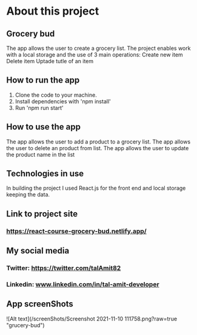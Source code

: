 # About this project
## Grocery bud
The app allows the user to create a grocery list.
The project enables work with a local storage and the use of 3 main operations:
Create new item
Delete item
Uptade tutle of an item

## How to run the app
1. Clone the code to your machine.
2. Install dependencies with 'npm install'
3. Run 'npm run start'

## How to use the app
The app allows the user to add a product to a grocery list.
The app allows the user to delete an product from list.
The app allows the user to update the product name in the list

## Technologies in use
In building the project I used React.js for the front end and local storage keeping the data.

## Link to project site
### https://react-course-grocery-bud.netlify.app/

## My social media

### Twitter: https://twitter.com/talAmit82
### Linkedin: www.linkedin.com/in/tal-amit-developer

## App screenShots

![Alt text](/screenShots/Screenshot 2021-11-10 111758.png?raw=true "grucery-bud")


